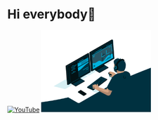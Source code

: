 # Hi everybody👋

[![YouTube](https://img.shields.io/badge/-YouTube-FFFFFF?style=for-the-badge&logo=YouTube&logoColor=ff1a1a)](https://www.youtube.com/@doshan)
<img
  src="code.gif"
  alt="Alt text"
  title="Optional title"
  style="display: inline-block; margin: 0 auto; max-width: 250px">